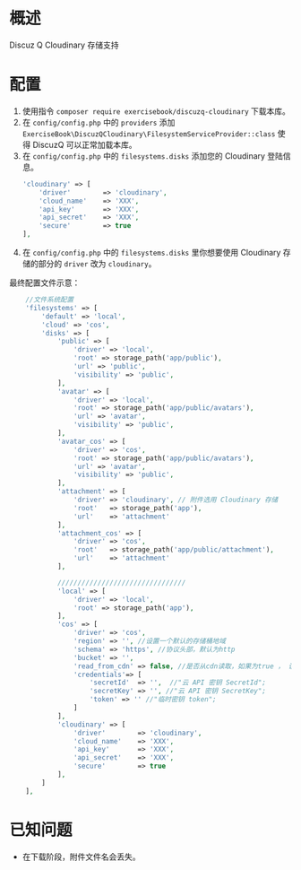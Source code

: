 # 概述
Discuz Q Cloudinary 存储支持

# 配置
1. 使用指令 `composer require exercisebook/discuzq-cloudinary` 下载本库。
2. 在 `config/config.php` 中的 `providers` 添加 `ExerciseBook\DiscuzQCloudinary\FilesystemServiceProvider::class` 使得 DiscuzQ 可以正常加载本库。
3. 在 `config/config.php` 中的 `filesystems.disks` 添加您的 Cloudinary 登陆信息。
    ```php
    'cloudinary' => [
        'driver'        => 'cloudinary',
        'cloud_name'    => 'XXX',
        'api_key'       => 'XXX',
        'api_secret'    => 'XXX',
        'secure'        => true
    ],
   ```
4. 在 `config/config.php` 中的 `filesystems.disks` 里你想要使用 Cloudinary 存储的部分的 `driver` 改为 `cloudinary`。

最终配置文件示意：
```php
    //文件系统配置
    'filesystems' => [
        'default' => 'local',
        'cloud' => 'cos',
        'disks' => [
            'public' => [
                'driver' => 'local',
                'root' => storage_path('app/public'),
                'url' => 'public',
                'visibility' => 'public',
            ],
            'avatar' => [
                'driver' => 'local',
                'root' => storage_path('app/public/avatars'),
                'url' => 'avatar',
                'visibility' => 'public',
            ],
            'avatar_cos' => [
                'driver' => 'cos',
                'root' => storage_path('app/public/avatars'),
                'url' => 'avatar',
                'visibility' => 'public',
            ],
            'attachment' => [
                'driver' => 'cloudinary', // 附件选用 Cloudinary 存储
                'root'   => storage_path('app'),
                'url'    => 'attachment'
            ],
            'attachment_cos' => [
                'driver' => 'cos',
                'root'   => storage_path('app/public/attachment'),
                'url'    => 'attachment'
            ],

            ////////////////////////////////
            'local' => [
                'driver' => 'local',
                'root' => storage_path('app'),
            ],
            'cos' => [
                'driver' => 'cos',
                'region' => '', //设置一个默认的存储桶地域
                'schema' => 'https', //协议头部，默认为http
                'bucket' => '',
                'read_from_cdn' => false, //是否从cdn读取，如果为true ， 设置cdn地址
                'credentials'=> [
                    'secretId'  => '',  //"云 API 密钥 SecretId";
                    'secretKey' => '', //"云 API 密钥 SecretKey";
                    'token' => '' //"临时密钥 token";
                ]
            ],
            'cloudinary' => [
                'driver'        => 'cloudinary',
                'cloud_name'    => 'XXX',
                'api_key'       => 'XXX',
                'api_secret'    => 'XXX',
                'secure'        => true
            ],
        ]
    ],
``` 

# 已知问题
* 在下载阶段，附件文件名会丢失。

